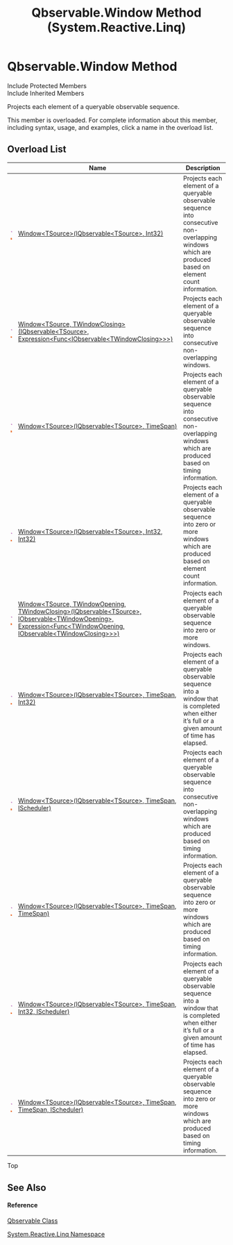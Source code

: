 ﻿---
title: Qbservable.Window Method  (System.Reactive.Linq)
TOCTitle: Window Method
ms:assetid: Overload:System.Reactive.Linq.Qbservable.Window
ms:mtpsurl: https://msdn.microsoft.com/en-us/library/system.reactive.linq.qbservable.window(v=VS.103)
ms:contentKeyID: 36068996
ms.date: 06/28/2011
mtps_version: v=VS.103
f1_keywords:
- System.Reactive.Linq.Qbservable.Window
- System.Reactive.Linq.Qbservable.Window``1
- System.Reactive.Linq.Qbservable.Window``2
- System.Reactive.Linq.Qbservable.Window``3
dev_langs:
- CSharp
- JScript
- VB
- FSharp
---

# Qbservable.Window Method

Include Protected Members  
Include Inherited Members  

Projects each element of a queryable observable sequence.

This member is overloaded. For complete information about this member, including syntax, usage, and examples, click a name in the overload list.

## Overload List

<table>
<thead>
<tr class="header">
<th> </th>
<th>Name</th>
<th>Description</th>
</tr>
</thead>
<tbody>
<tr class="odd">
<td><img src="images\Hh303103.pubmethod(en-us,VS.103).gif" title="Public method" alt="Public method" /><img src="images\Hh244319.static(en-us,VS.103).gif" title="Static member" alt="Static member" /></td>
<td><a href="https://msdn.microsoft.com/en-us/library/m:system.reactive.linq.qbservable.window%60%601(system.reactive.linq.iqbservable%7b%60%600%7d%2csystem.int32)(v=VS.103)">Window&lt;TSource&gt;(IQbservable&lt;TSource&gt;, Int32)</a></td>
<td>Projects each element of a queryable observable sequence into consecutive non-overlapping windows which are produced based on element count information.</td>
</tr>
<tr class="even">
<td><img src="images\Hh303103.pubmethod(en-us,VS.103).gif" title="Public method" alt="Public method" /><img src="images\Hh244319.static(en-us,VS.103).gif" title="Static member" alt="Static member" /></td>
<td><a href="https://msdn.microsoft.com/en-us/library/m:system.reactive.linq.qbservable.window%60%602(system.reactive.linq.iqbservable%7b%60%600%7d%2csystem.linq.expressions.expression%7bsystem.func%7bsystem.iobservable%7b%60%601%7d%7d%7d)(v=VS.103)">Window&lt;TSource, TWindowClosing&gt;(IQbservable&lt;TSource&gt;, Expression&lt;Func&lt;IObservable&lt;TWindowClosing&gt;&gt;&gt;)</a></td>
<td>Projects each element of a queryable observable sequence into consecutive non-overlapping windows.</td>
</tr>
<tr class="odd">
<td><img src="images\Hh303103.pubmethod(en-us,VS.103).gif" title="Public method" alt="Public method" /><img src="images\Hh244319.static(en-us,VS.103).gif" title="Static member" alt="Static member" /></td>
<td><a href="https://msdn.microsoft.com/en-us/library/m:system.reactive.linq.qbservable.window%60%601(system.reactive.linq.iqbservable%7b%60%600%7d%2csystem.timespan)(v=VS.103)">Window&lt;TSource&gt;(IQbservable&lt;TSource&gt;, TimeSpan)</a></td>
<td>Projects each element of a queryable observable sequence into consecutive non-overlapping windows which are produced based on timing information.</td>
</tr>
<tr class="even">
<td><img src="images\Hh303103.pubmethod(en-us,VS.103).gif" title="Public method" alt="Public method" /><img src="images\Hh244319.static(en-us,VS.103).gif" title="Static member" alt="Static member" /></td>
<td><a href="https://msdn.microsoft.com/en-us/library/m:system.reactive.linq.qbservable.window%60%601(system.reactive.linq.iqbservable%7b%60%600%7d%2csystem.int32%2csystem.int32)(v=VS.103)">Window&lt;TSource&gt;(IQbservable&lt;TSource&gt;, Int32, Int32)</a></td>
<td>Projects each element of a queryable observable sequence into zero or more windows which are produced based on element count information.</td>
</tr>
<tr class="odd">
<td><img src="images\Hh303103.pubmethod(en-us,VS.103).gif" title="Public method" alt="Public method" /><img src="images\Hh244319.static(en-us,VS.103).gif" title="Static member" alt="Static member" /></td>
<td><a href="https://msdn.microsoft.com/en-us/library/m:system.reactive.linq.qbservable.window%60%603(system.reactive.linq.iqbservable%7b%60%600%7d%2csystem.iobservable%7b%60%601%7d%2csystem.linq.expressions.expression%7bsystem.func%7b%60%601%2csystem.iobservable%7b%60%602%7d%7d%7d)(v=VS.103)">Window&lt;TSource, TWindowOpening, TWindowClosing&gt;(IQbservable&lt;TSource&gt;, IObservable&lt;TWindowOpening&gt;, Expression&lt;Func&lt;TWindowOpening, IObservable&lt;TWindowClosing&gt;&gt;&gt;)</a></td>
<td>Projects each element of a queryable observable sequence into zero or more windows.</td>
</tr>
<tr class="even">
<td><img src="images\Hh303103.pubmethod(en-us,VS.103).gif" title="Public method" alt="Public method" /><img src="images\Hh244319.static(en-us,VS.103).gif" title="Static member" alt="Static member" /></td>
<td><a href="https://msdn.microsoft.com/en-us/library/m:system.reactive.linq.qbservable.window%60%601(system.reactive.linq.iqbservable%7b%60%600%7d%2csystem.timespan%2csystem.int32)(v=VS.103)">Window&lt;TSource&gt;(IQbservable&lt;TSource&gt;, TimeSpan, Int32)</a></td>
<td>Projects each element of a queryable observable sequence into a window that is completed when either it’s full or a given amount of time has elapsed.</td>
</tr>
<tr class="odd">
<td><img src="images\Hh303103.pubmethod(en-us,VS.103).gif" title="Public method" alt="Public method" /><img src="images\Hh244319.static(en-us,VS.103).gif" title="Static member" alt="Static member" /></td>
<td><a href="https://msdn.microsoft.com/en-us/library/m:system.reactive.linq.qbservable.window%60%601(system.reactive.linq.iqbservable%7b%60%600%7d%2csystem.timespan%2csystem.reactive.concurrency.ischeduler)(v=VS.103)">Window&lt;TSource&gt;(IQbservable&lt;TSource&gt;, TimeSpan, IScheduler)</a></td>
<td>Projects each element of a queryable observable sequence into consecutive non-overlapping windows which are produced based on timing information.</td>
</tr>
<tr class="even">
<td><img src="images\Hh303103.pubmethod(en-us,VS.103).gif" title="Public method" alt="Public method" /><img src="images\Hh244319.static(en-us,VS.103).gif" title="Static member" alt="Static member" /></td>
<td><a href="https://msdn.microsoft.com/en-us/library/m:system.reactive.linq.qbservable.window%60%601(system.reactive.linq.iqbservable%7b%60%600%7d%2csystem.timespan%2csystem.timespan)(v=VS.103)">Window&lt;TSource&gt;(IQbservable&lt;TSource&gt;, TimeSpan, TimeSpan)</a></td>
<td>Projects each element of a queryable observable sequence into zero or more windows which are produced based on timing information.</td>
</tr>
<tr class="odd">
<td><img src="images\Hh303103.pubmethod(en-us,VS.103).gif" title="Public method" alt="Public method" /><img src="images\Hh244319.static(en-us,VS.103).gif" title="Static member" alt="Static member" /></td>
<td><a href="https://msdn.microsoft.com/en-us/library/m:system.reactive.linq.qbservable.window%60%601(system.reactive.linq.iqbservable%7b%60%600%7d%2csystem.timespan%2csystem.int32%2csystem.reactive.concurrency.ischeduler)(v=VS.103)">Window&lt;TSource&gt;(IQbservable&lt;TSource&gt;, TimeSpan, Int32, IScheduler)</a></td>
<td>Projects each element of a queryable observable sequence into a window that is completed when either it’s full or a given amount of time has elapsed.</td>
</tr>
<tr class="even">
<td><img src="images\Hh303103.pubmethod(en-us,VS.103).gif" title="Public method" alt="Public method" /><img src="images\Hh244319.static(en-us,VS.103).gif" title="Static member" alt="Static member" /></td>
<td><a href="https://msdn.microsoft.com/en-us/library/m:system.reactive.linq.qbservable.window%60%601(system.reactive.linq.iqbservable%7b%60%600%7d%2csystem.timespan%2csystem.timespan%2csystem.reactive.concurrency.ischeduler)(v=VS.103)">Window&lt;TSource&gt;(IQbservable&lt;TSource&gt;, TimeSpan, TimeSpan, IScheduler)</a></td>
<td>Projects each element of a queryable observable sequence into zero or more windows which are produced based on timing information.</td>
</tr>
</tbody>
</table>

Top

## See Also

#### Reference

[Qbservable Class](hh211693\(v=vs.103\).md)

[System.Reactive.Linq Namespace](hh211929\(v=vs.103\).md)

